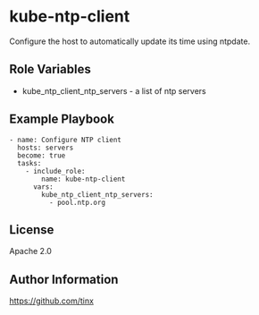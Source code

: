 kube-ntp-client
===============

Configure the host to automatically update its time using ntpdate.

Role Variables
--------------

* kube_ntp_client_ntp_servers - a list of ntp servers

Example Playbook
----------------

    - name: Configure NTP client
      hosts: servers
      become: true
      tasks:
        - include_role:
            name: kube-ntp-client
          vars:
            kube_ntp_client_ntp_servers:
              - pool.ntp.org

License
-------

Apache 2.0

Author Information
------------------

https://github.com/tinx
